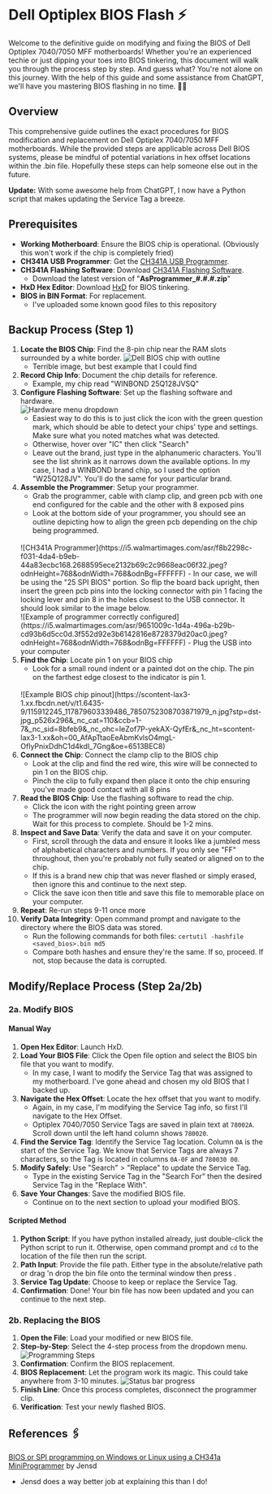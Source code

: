 # Dell Optiplex BIOS Flash :zap:

Welcome to the definitive guide on modifying and fixing the BIOS of Dell Optiplex 7040/7050 MFF motherboards! Whether you're an experienced techie or just dipping your toes into BIOS tinkering, this document will walk you through the process step by step. And guess what? You're not alone on this journey. With the help of this guide and some assistance from ChatGPT, we'll have you mastering BIOS flashing in no time. 👨‍💻

## Overview

This comprehensive guide outlines the exact procedures for BIOS modification and replacement on Dell Optiplex 7040/7050 MFF motherboards. While the provided steps are applicable across Dell BIOS systems, please be mindful of potential variations in hex offset locations within the .bin file.
Hopefully these steps can help someone else out in the future.

**Update:** With some awesome help from ChatGPT, I now have a Python script that makes updating the Service Tag a breeze.

## Prerequisites

- **Working Motherboard**: Ensure the BIOS chip is operational. (Obviously this won't work if the chip is completely fried)
- **CH341A USB Programmer**: Get the [CH341A USB Programmer](https://www.amazon.com/KeeYees-SOIC8-EEPROM-CH341A-Programmer/dp/B07SHSL9X9/ref=sr_1_3?keywords=ch341a+programmer&qid=1693206571&sprefix=ch341A%2Caps%2C121&sr=8-3).
- **CH341A Flashing Software**: Download [CH341A Flashing Software](https://github.com/nofeletru/UsbAsp-flash/releases/).
    - Download the latest version of "**AsProgrammer_#.#.#.zip**"
- **HxD Hex Editor**: Download [HxD](https://mh-nexus.de/en/hxd/) for BIOS tinkering.
- **BIOS in BIN Format**: For replacement.
    - I've uploaded some known good files to this repository

## Backup Process (Step 1)

1. **Locate the BIOS Chip**: Find the 8-pin chip near the RAM slots surrounded by a white border.
    ![Dell BIOS chip with outline](https://jensd.be/wp-content/uploads/image-20.png)
    - Terrible image, but best example that I could find
2. **Record Chip Info**: Document the chip details for reference.
    - Example, my chip read "WINBOND 25Q128JVSQ"
3. **Configure Flashing Software**: Set up the flashing software and hardware.
    </br>
    ![Hardware menu dropdown](https://jensd.be/wp-content/uploads/image-17.png)
    - Easiest way to do this is to just click the icon with the green question mark, which should be able to detect your chips' type and settings. Make sure what you noted matches what was detected.
    - Otherwise, hover over "IC" then click "Search"
    - Leave out the brand, just type in the alphanumeric characters. You'll see the list shrink as it narrows down the available options. In my case, I had a WINBOND brand chip, so I used the option "W25Q128JV". You'll do the same for your particular brand.
4. **Assemble the Programmer**: Setup your programmer.
    - Grab the programmer, cable with clamp clip, and green pcb with one end configured for the cable and the other with 8 exposed pins
    - Look at the bottom side of your programmer, you should see an outline depicting how to align the green pcb depending on the chip being programmed.
    </br>
    ![CH341A Programmer](https://i5.walmartimages.com/asr/f8b2298c-f031-4da4-b9eb-44a83ecbc168.2688595ece2132b69c2c9668eac06f32.jpeg?odnHeight=768&odnWidth=768&odnBg=FFFFFF)
    - In our case, we will be using the "25 SPI BIOS" portion. So flip the board back upright, then insert the green pcb pins into the locking connector with pin 1 facing the locking lever and pin 8 in the holes closest to the USB connector. It should look similar to the image below.
    </br>
    ![Example of programmer correctly configured](https://i5.walmartimages.com/asr/9651009c-1d4a-496a-b29b-cd93b6d5cc0d.3f552d92e3b6142816e8728379d20ac0.jpeg?odnHeight=768&odnWidth=768&odnBg=FFFFFF)
    - Plug the USB into your computer
5. **Find the Chip**: Locate pin 1 on your BIOS chip
    - Look for a small round indent or a painted dot on the chip. The pin on the farthest edge closest to the indicator is pin 1.
    </br>
    ![Example BIOS chip pinout](https://scontent-lax3-1.xx.fbcdn.net/v/t1.6435-9/115912245_117879603339486_7850752308703871979_n.jpg?stp=dst-jpg_p526x296&_nc_cat=110&ccb=1-7&_nc_sid=8bfeb9&_nc_ohc=IeZof7P-yekAX-QyfEr&_nc_ht=scontent-lax3-1.xx&oh=00_AfApTtaoEeAbmKvlsO4mgL-OflyPnixDdhC1d4kdI_7Gng&oe=6513BEC8)
6. **Connect the Chip**: Connect the clamp clip to the BIOS chip
    - Look at the clip and find the red wire, this wire will be connected to pin 1 on the BIOS chip.
    - Pinch the clip to fully expand then place it onto the chip ensuring you've made good contact with all 8 pins
7. **Read the BIOS Chip**: Use the flashing software to read the chip.
    - Click the icon with the right pointing green arrow
    - The programmer will now begin reading the data stored on the chip. Wait for this process to complete. Should be 1-2 mins.
8. **Inspect and Save Data**: Verify the data and save it on your computer.
    - First, scroll through the data and ensure it looks like a jumbled mess of alphabetical characters and numbers. If you only see "FF" throughout, then you're probably not fully seated or aligned on to the chip.
    - If this is a brand new chip that was never flashed or simply erased, then ignore this and continue to the next step.
    - Click the save icon then title and save this file to memorable place on your computer.
9. **Repeat**: Re-run steps 9-11 once more
10. **Verify Data Integrity**: Open command prompt and navigate to the directory where the BIOS data was stored.
    - Run the following commands for both files:
    `certutil -hashfile <saved_bios>.bin md5`
    - Compare both hashes and ensure they're the same. If so, proceed. If not, stop because the data is corrupted.

## Modify/Replace Process (Step 2a/2b)

### 2a. Modify BIOS

#### Manual Way

1. **Open Hex Editor**: Launch HxD.
2. **Load Your BIOS File**: Click the Open file option and select the BIOS bin file that you want to modify.
    - In my case, I want to modify the Service Tag that was assigned to my motherboard. I've gone ahead and chosen my old BIOS that I backed up.
3. **Navigate the Hex Offset**: Locate the hex offset that you want to modify.
    - Again, in my case, I'm modifying the Service Tag info, so first I'll navigate to the Hex Offset.
    - Optiplex 7040/7050 Service Tags are saved in plain text at `78002A`. Scroll down until the left hand column shows `780020`.
4. **Find the Service Tag**: Identify the Service Tag location. Column `0A` is the start of the Service Tag. We know that Service Tags are always 7 characters, so the Tag is located in columns `0A-0F` and `780030 00`.
5. **Modify Safely**: Use "Search" > "Replace" to update the Service Tag.
    - Type in the existing Service Tag in the "Search For" then the desired Service Tag in the "Replace With". 
6. **Save Your Changes**: Save the modified BIOS file.
    - Continue on to the next section to upload your modified BIOS.

#### Scripted Method

1. **Python Script**: If you have python installed already, just double-click the Python script to run it. Otherwise, open command prompt and `cd` to the location of the file then run the script.
2. **Path Input**: Provide the file path. Either type in the absolute/relative path or drag 'n drop the bin file onto the terminal window then press <Enter>.
3. **Service Tag Update**: Choose to keep or replace the Service Tag.
4. **Confirmation**: Done! Your bin file has now been updated and you can continue to the next step.

### 2b. Replacing the BIOS

1. **Open the File**: Load your modified or new BIOS file.
2. **Step-by-Step**: Select the 4-step process from the dropdown menu.
    ![Programming Steps](https://jensd.be/wp-content/uploads/image-25.png)
3. **Confirmation**: Confirm the BIOS replacement.
4. **BIOS Replacement**: Let the program work its magic. This could take anywhere from 3-10 minutes.
    ![Status bar progress](https://jensd.be/wp-content/uploads/image-26.png)
5. **Finish Line**: Once this process completes, disconnect the programmer clip.
6. **Verification**: Test your newly flashed BIOS.

## References 🖇️
[BIOS or SPI programming on Windows or Linux using a CH341a MiniProgrammer](https://jensd.be/980/linux/bios-or-spi-programming-on-windows-or-linux-using-a-ch341a) by Jensd
  - Jensd does a way better job at explaining this than I do!
